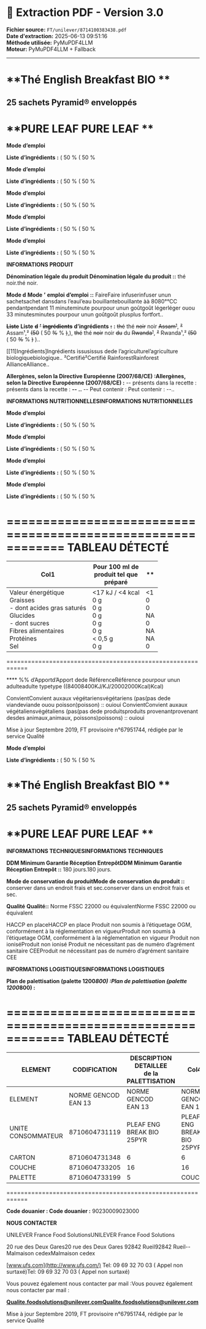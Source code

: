# 📄 Extraction PDF - Version 3.0

**Fichier source:** `FT/unilever/8714100383438.pdf`  
**Date d'extraction:** 2025-06-13 09:51:16  
**Méthode utilisée:** PyMuPDF4LLM  
**Moteur:** PyMuPDF4LLM + Fallback  

---


# **Thé English Breakfast BIO      **
## 25 sachets Pyramid® enveloppés     
# **PURE LEAF PURE LEAF **

**Mode** **d’emploi**

**Liste** **d’ingrédients** **:** ( 50 % ( 50 %

**Mode** **d’emploi**

**Liste** **d’ingrédients** **:** ( 50 % ( 50 %

**Mode** **d’emploi**

**Liste** **d’ingrédients** **:** ( 50 % ( 50 %

**Mode** **d’emploi**

**Liste** **d’ingrédients** **:** ( 50 % ( 50 %

**Mode** **d’emploi**

**Liste** **d’ingrédients** **:** ( 50 % ( 50 %

**INFORMATIONS PRODUIT**

**Dénomination légale du produit Dénomination légale du produit ::** thé noir.thé noir.

**Mode d** **Mode** **’** **emploi** **d’emploi** **::** FaireFaire infuserinfuser unun sachetsachet dansdans l’eaul’eau bouillantebouillante àà 8080°°CC pendantpendant 11 minuteminute pourpour unun goûtgoût légerléger ouou 33
minutesminutes pourpour unun goûtgoût plusplus fortfort..

~~**Liste**~~ **Liste** ~~**d**~~ ~~**’**~~ ~~**ingrédients**~~ **d’ingrédients** ~~**:**~~ **:** ~~thé~~ thé ~~noir~~ noir ~~Assam¹~~, ~~²~~ Assam¹,² ~~(50~~ ( 50 ~~%~~ % ~~)~~,), ~~thé~~ thé ~~noir~~ noir ~~du~~ du ~~Rwanda¹~~, ~~²~~ Rwanda¹,² ~~(50~~ ( 50 ~~%~~ % ~~)~~ )..

[[11]Ingrédients]Ingrédients issusissus dede l’agriculturel’agriculture biologiquebiologique..
²Certifié²Certifié RainforestRainforest AllianceAlliance..

**Allergènes, selon la Directive Européenne (2007/68/CE) :Allergènes, selon la Directive Européenne (2007/68/CE) :**
-- présents dans la recette : présents dans la recette : **-- ..**
-- Peut contenir : Peut contenir : --..

**INFORMATIONS NUTRITIONNELLESINFORMATIONS NUTRITIONNELLES**

**Mode** **d’emploi**

**Liste** **d’ingrédients** **:** ( 50 % ( 50 %

**Mode** **d’emploi**

**Liste** **d’ingrédients** **:** ( 50 % ( 50 %

**Mode** **d’emploi**

**Liste** **d’ingrédients** **:** ( 50 % ( 50 %

**Mode** **d’emploi**

**Liste** **d’ingrédients** **:** ( 50 % ( 50 %

============================================================
TABLEAU DÉTECTÉ
============================================================
| Col1 | Pour 100 ml de<br>produit tel que<br>préparé | ** |
| --- | --- | --- |
| Valeur énergétique<br>Graisses<br>- dont acides gras saturés<br>Glucides<br>- dont sucres<br>Fibres alimentaires<br>Protéines<br>Sel | <17 kJ / <4 kcal<br>0 g<br>0 g<br>0 g<br>0 g<br>0 g<br>< 0,5 g<br>0 g | <1<br>0<br>0<br>NA<br>0<br>NA<br>NA<br>0 |
============================================================

**** %% d’Apportd’Apport dede RéférenceRéférence pourpour unun adulteadulte typetype ((84008400KJ/KJ/20002000Kcal)Kcal)

ConvientConvient auxaux végétariensvégétariens (pas(pas dede viandeviande ouou poisson)poisson) :: ouioui
ConvientConvient auxaux végétaliensvégétaliens (pas(pas dede produitsproduits provenantprovenant desdes animaux,animaux, poissons)poissons) :: ouioui

Mise à jour Septembre 2019, FT provisoire n°67951744, rédigée par le service Qualité

**Mode** **d’emploi**

**Liste** **d’ingrédients** **:** ( 50 % ( 50 %

# **Thé English Breakfast BIO      **
## 25 sachets Pyramid® enveloppés     
# **PURE LEAF PURE LEAF **

**INFORMATIONS TECHNIQUESINFORMATIONS TECHNIQUES**

**DDM Minimum Garantie Réception EntrepôtDDM Minimum Garantie Réception Entrepôt ::** 180 jours.180 jours.

**Mode de conservation du produitMode de conservation du produit ::** conserver dans un endroit frais et sec.conserver dans un endroit frais et sec.

**Qualité** **Qualité::** Norme FSSC 22000 ou équivalentNorme FSSC 22000 ou équivalent

HACCP en placeHACCP en place
Produit non soumis à l’étiquetage OGM, conformément à la réglementation en vigueurProduit non soumis à l’étiquetage OGM, conformément à la réglementation en vigueur
Produit non ioniséProduit non ionisé
Produit ne nécessitant pas de numéro d’agrément sanitaire CEEProduit ne nécessitant pas de numéro d’agrément sanitaire CEE

**INFORMATIONS LOGISTIQUESINFORMATIONS LOGISTIQUES**

**Plan de palettisation (palette 1200*800) :Plan de palettisation (palette 1200*800) :**

============================================================
TABLEAU DÉTECTÉ
============================================================
| ELEMENT | CODIFICATION | DESCRIPTION DETAILLEE<br>de la PALETTISATION | Col4 | Col5 | Col6 | Col7 | Col8 | AVEC POIDS PALETTE | Col10 | DIMENSIONS EN MM AVEC HAUTEUR PALETTE | Col12 | Col13 | Col14 |
| --- | --- | --- | --- | --- | --- | --- | --- | --- | --- | --- | --- | --- | --- |
| ELEMENT | NORME GENCOD<br>EAN 13 | NORME GENCOD<br>EAN 13 | NORME GENCOD<br>EAN 13 | NORME GENCOD<br>EAN 13 | NORME GENCOD<br>EAN 13 | NORME GENCOD<br>EAN 13 | NORME GENCOD<br>EAN 13 | POIDS NET /KG | POIDS BRUT<br>/ KG | LONGUEUR<br>PROFONDEUR<br>Length/ Depth | LARGEUR<br>Width<br>Facing | HAUTEUR<br>Height | VOLUME.<br>DM3 (pal M3) |
| UNITE CONSOMMATEUR | 8710604731119 | PLEAF ENG BREAK BIO 25PYR | PLEAF ENG BREAK BIO 25PYR | PLEAF ENG BREAK BIO 25PYR | PLEAF ENG BREAK BIO 25PYR | PLEAF ENG BREAK BIO 25PYR | PLEAF ENG BREAK BIO 25PYR | 0,065 | 0,121 | 85,0 | 92,0 | 171,0 | 1,337 |
| CARTON | 8710604731348 | 6 | 6 | 6 | 6 | 6 | UC/Cart | 0,390 | 0,893 | 285 | 190 | 182 | 9,855 |
| COUCHE | 8710604733205 | 16 | 16 | CARTON | 96 | 96 | UC/Che | 6,240 | 14,288 | 1200 | 800 | 182 | 174,720 |
| PALETTE | 8710604733199 | 5 | COUCHE | 80 | CARTON | 480 | UC/Pal | 31,200 | 96,440 | 1200 | 800 | 1060 | 1,018 |
============================================================

**Code douanier : Code douanier :** 90230009023000

**NOUS CONTACTER**

UNILEVER France Food SolutionsUNILEVER France Food Solutions

20 rue des Deux Gares20 rue des Deux Gares
92842 Rueil92842 Rueil--Malmaison cedexMalmaison cedex

[www.ufs.com](http://www.ufs.com/)
Tel: 09 69 32 70 03 ( Appel non surtaxé)Tel: 09 69 32 70 03 ( Appel non surtaxé)

Vous pouvez également nous contacter par mail :Vous pouvez également nous contacter par mail :

**[Qualite.foodsolutions@unilever.comQualite.foodsolutions@unilever.com](mailto:Qualite.foodsolutions@unilever.com)**

Mise à jour Septembre 2019, FT provisoire n°67951744, rédigée par le service Qualité

